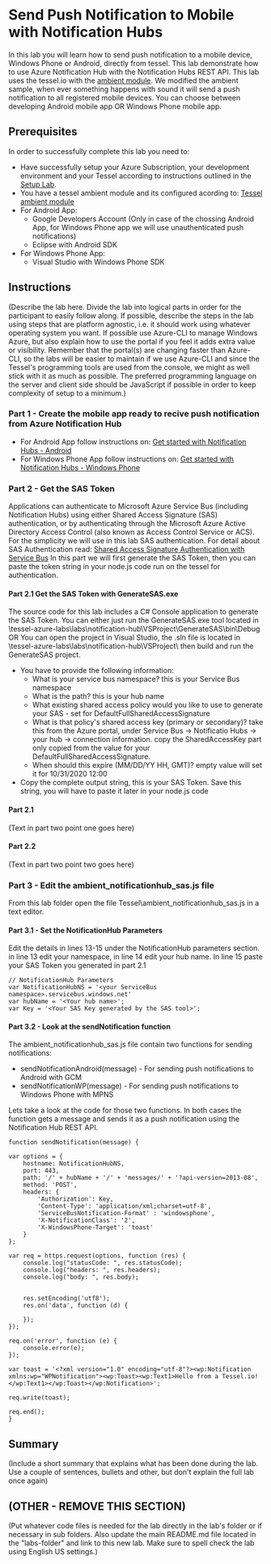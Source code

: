 Send Push Notification to Mobile with Notification Hubs
=============
In this lab you will learn how to send push notification to a mobile device, Windows Phone or Android, directly from tessel.
This lab demonstrate how to use Azure Notification Hub with the Notification Hubs REST API.
This lab uses the tessel.io with the <a href="http://start.tessel.io/modules/ambient">ambient module</a>. We modified the ambient sample, when ever something happens with sound it will send a push notification to all registered mobile devices.
You can choose between developing Android mobile app OR Windows Phone mobile app.

Prerequisites
-------------
In order to successfully complete this lab you need to:

* Have successfully setup your Azure Subscription, your development environment and your Tessel according to instructions outlined in the [Setup Lab](../_setup).
* You have a tessel ambient module and its configured acording to: <a href="http://start.tessel.io/modules/ambient">Tessel ambient module</a>
* For Android App:
	* Google Developers Account (Only in case of the chossing Android App, for Windows Phone app we will use 		unauthenticated push notifications)
	* Eclipse with Android SDK
* For Windows Phone App:
	* Visual Studio with Windows Phone SDK

Instructions
------------
(Describe the lab here. Divide the lab into logical parts in order for the participant to easily follow along. If possible, describe the steps in the lab using steps that are platform agnostic, i.e. it should work using whatever operating system you want. If possible use Azure-CLI to manage Windows Azure, but also explain how to use the portal if you feel it adds extra value or visibility. Remember that the portal(s) are changing faster than Azure-CLI, so the labs will be easier to maintain if we use Azure-CLI and since the Tessel's programming tools are used from the console, we might as well stick with it as much as possible. The preferred programming language on the server and client side should be JavaScript if possible in order to keep complexity of setup to a minimum.)

### Part 1 - Create the mobile app ready to recive push notification from Azure Notification Hub
* For Android App follow instructions on: <a href="http://azure.microsoft.com/en-us/documentation/articles/notification-hubs-android-get-started/">Get started with Notification Hubs - Android</a>
* For Windows Phone App follow instructions on: <a href="http://azure.microsoft.com/en-us/documentation/articles/notification-hubs-windows-phone-get-started/">Get started with Notification Hubs - Windows Phone</a>


### Part 2 - Get the SAS Token
Applications can authenticate to Microsoft Azure Service Bus (including Notification Hubs) using either Shared Access Signature (SAS) authentication, or by authenticating through the Microsoft Azure Active Directory Access Control (also known as Access Control Service or ACS).
For the simplicity we will use in this lab SAS authentication. For detail about SAS Authentication read: <a href="http://msdn.microsoft.com/en-us/library/azure/dn170477.aspx">Shared Access Signature Authentication with Service Bus</a> 
In this part we will first generate the SAS Token, then you can paste the token string in your node.js code run on the tessel for authentication.

#### Part 2.1 Get the SAS Token with GenerateSAS.exe

The source code for this lab includes a C# Console application to generate the SAS Token.
You can either just run the GenerateSAS.exe tool located in <folder-downloaded-the-labs>\tessel-azure-labs\labs\notification-hub\VSProject\GenerateSAS\bin\Debug
OR
You can open the project in Visual Studio, the .sln file is located in <folder-downloaded-the-labs>\tessel-azure-labs\labs\notification-hub\VSProject\ then build and run the GenerateSAS project.

* You have to provide the following information:
  * What is your service bus namespace? this is your Service Bus namespace
  * What is the path? this is your hub name
  * What existing shared access policy would you like to use to generate your SAS - set for DefaultFullSharedAccessSignature
  * What is that policy's shared access key (primary or secondary)? take this from the Azure portal, under Service Bus -> Notificatio Hubs -> your hub -> connection information. copy the SharedAccessKey part only copied from the value for your DefaultFullSharedAccessSignature.
  * When should this expire (MM/DD/YY HH, GMT)? empty value will set it for 10/31/2020 12:00
* Copy the complete output string, this is your SAS Token. Save this string, you will have to paste it later in your node.js code

#### Part 2.1
(Text in part two point one goes here)

#### Part 2.2
(Text in part two point two goes here)

### Part 3 - Edit the ambient_notificationhub_sas.js file
From this lab folder open the file Tessel\ambient_notificationhub_sas.js in a text editor.

#### Part 3.1 - Set the NotificationHub Parameters
Edit the details in lines 13-15 under the NotificationHub parameters section.
in line 13 edit your namespace, in line 14 edit your hub name.
In line 15 paste your SAS Token you generated in part 2.1

	
	// NotificationHub Parameters
	var NotificationHubNS = '<your ServiceBus namespace>.servicebus.windows.net'
	var hubName = '<Your hub name>'; 
	var Key = '<Your SAS Key generated by the SAS tool>';


#### Part 3.2 - Look at the sendNotification function
The ambient_notificationhub_sas.js file contain two functions for sending notifications:
* sendNotificationAndroid(message) - For sending push notifications to Android with GCM
* sendNotificationWP(message) - For sending push notifications to Windows Phone with MPNS 

Lets take a look at the code for those two functions. In both cases the function gets a message and sends it as a push notification using the Notification Hub REST API.

	
	function sendNotification(message) {
	
    var options = {
        hostname: NotificationHubNS,
        port: 443,
        path: '/' + hubName + '/' + 'messages/' + '?api-version=2013-08',
        method: 'POST',
        headers: {
            'Authorization': Key,
            'Content-Type': 'application/xml;charset=utf-8',
            'ServiceBusNotification-Format' : 'windowsphone', 
			'X-NotificationClass': '2', 
			'X-WindowsPhone-Target': 'toast' 
        }
    };

    var req = https.request(options, function (res) {
        console.log("statusCode: ", res.statusCode);
        console.log("headers: ", res.headers);
		console.log("body: ", res.body);
		

		res.setEncoding('utf8');
        res.on('data', function (d) {
            
        });
    });

    req.on('error', function (e) {
        console.error(e);
    });
	
	var toast = '<?xml version="1.0" encoding="utf-8"?><wp:Notification xmlns:wp="WPNotification"><wp:Toast><wp:Text1>Hello from a Tessel.io!</wp:Text1></wp:Toast></wp:Notification>';   

    req.write(toast);

    req.end();
    }


Summary
-------
(Include a short summary that explains what has been done during the lab. Use a couple of sentences, bullets and other, but don't explain the full lab once again)

(OTHER - REMOVE THIS SECTION)
-----------------------------
(Put whatever code files is needed for the lab directly in the lab's folder or if necessary in sub folders. Also update the main README.md file located in the "labs-folder" and link to this new lab. Make sure to spell check the lab using English US settings.)
